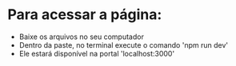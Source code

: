 <h1>Para acessar a página: </h1>
<ul>
  <li>Baixe os arquivos no seu computador</li>
  <li>Dentro da paste, no terminal execute o comando 'npm run dev'</li>
  <li>Ele estará disponível na portal 'localhost:3000'</li>
</ul>
